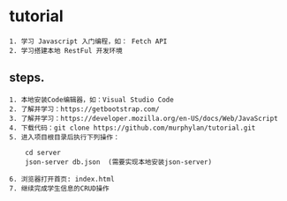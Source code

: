 # tutorial
    1. 学习 Javascript 入门编程，如： Fetch API
    2. 学习搭建本地 RestFul 开发环境

## steps.
    1. 本地安装Code编辑器，如：Visual Studio Code
    2. 了解并学习：https://getbootstrap.com/
    3. 了解并学习：https://developer.mozilla.org/en-US/docs/Web/JavaScript
    4. 下载代码：git clone https://github.com/murphylan/tutorial.git
    5. 进入项目根目录后执行下列操作：

        cd server
        json-server db.json  (需要实现本地安装json-server)

    6. 浏览器打开首页: index.html
    7. 继续完成学生信息的CRUD操作
